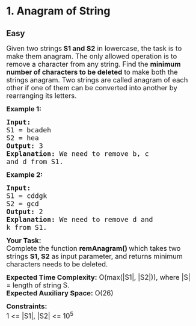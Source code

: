 # 1. Anagram of String
## Easy
<div class="problem-statement">
                <p></p><p><span style="font-size:18px">Given two strings<strong> S1 and S2</strong> in lowercase, the task is to make them anagram. The only allowed operation is to remove a character from any string. Find the&nbsp;<strong>minimum number of characters to be deleted</strong> to make both the strings anagram. Two strings are called anagram of each other if one of them can be converted into another by rearranging its letters.</span></p>

<p><strong><span style="font-size:18px">Example 1:</span></strong></p>

<pre><strong><span style="font-size:18px">Input:
</span></strong><span style="font-size:18px">S1 = bcadeh
S2 = hea
<strong>Output: </strong>3<strong>
Explanation: </strong>We need to remove b, c
and d from S1.</span>
</pre>

<p><strong><span style="font-size:18px">Example 2:</span></strong></p>

<pre><strong><span style="font-size:18px">Input:
</span></strong><span style="font-size:18px">S1 = cddgk
S2 = gcd
<strong>Output: </strong>2<strong>
Explanation: </strong>We need to remove d and
k from S1.</span></pre>

<p><strong><span style="font-size:18px">Your Task:</span></strong><br>
<span style="font-size:18px">Complete&nbsp;the function&nbsp;<strong>remAnagram()&nbsp;</strong>which takes two strings <strong>S1, S2</strong>&nbsp;as input parameter, and returns minimum characters needs to be deleted.</span></p>

<p><span style="font-size:18px"><strong>Expected Time Complexity:</strong>&nbsp;O(max(|S1|, |S2|)), where |S| = length of string S.<br>
<strong>Expected Auxiliary Space:</strong>&nbsp;O(26)</span></p>

<p><span style="font-size:18px"><strong>Constraints:</strong><br>
1 &lt;= |S1|, |S2| &lt;= 10<sup>5</sup></span></p>
 <p></p>
            </div>
